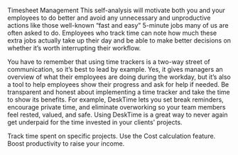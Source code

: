 Timesheet Management
This self-analysis will motivate both you and your employees to do better and avoid any unnecessary and unproductive actions like those well-known “fast and easy” 5-minute jobs many of us are often asked to do. Employees who track time can note how much these extra jobs actually take up their day and be able to make better decisions on whether it’s worth interrupting their workflow.

You have to remember that using time trackers is a two-way street of communication, so it’s best to lead by example. Yes, it gives managers an overview of what their employees are doing during the workday, but it’s also a tool to help employees show their progress and ask for help if needed. Be transparent and honest about implementing a time tracker and take the time to show its benefits. For example, DeskTime lets you set break reminders, encourage private time, and eliminate overworking so your team members feel rested, valued, and safe.
Using DeskTime is a great way to never again get underpaid for the time invested in your clients' projects.

Track time spent on specific projects.
Use the Cost calculation feature.
Boost productivity to raise your income.

